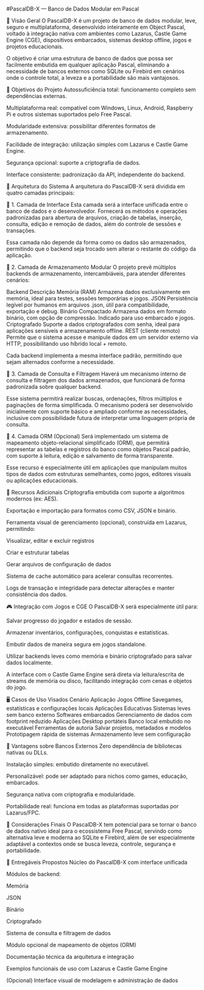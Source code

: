 #PascalDB-X — Banco de Dados Modular em Pascal

🔷 Visão Geral
O PascalDB-X é um projeto de banco de dados modular, leve, seguro e multiplataforma, desenvolvido inteiramente em Object Pascal, voltado à integração nativa com ambientes como Lazarus, Castle Game Engine (CGE), dispositivos embarcados, sistemas desktop offline, jogos e projetos educacionais.

O objetivo é criar uma estrutura de banco de dados que possa ser facilmente embutida em qualquer aplicação Pascal, eliminando a necessidade de bancos externos como SQLite ou Firebird em cenários onde o controle total, a leveza e a portabilidade são mais vantajosos.

🔶 Objetivos do Projeto
Autossuficiência total: funcionamento completo sem dependências externas.

Multiplataforma real: compatível com Windows, Linux, Android, Raspberry Pi e outros sistemas suportados pelo Free Pascal.

Modularidade extensiva: possibilitar diferentes formatos de armazenamento.

Facilidade de integração: utilização simples com Lazarus e Castle Game Engine.

Segurança opcional: suporte a criptografia de dados.

Interface consistente: padronização da API, independente do backend.

🔷 Arquitetura do Sistema
A arquitetura do PascalDB-X será dividida em quatro camadas principais:

🔹 1. Camada de Interface
Esta camada será a interface unificada entre o banco de dados e o desenvolvedor. Fornecerá os métodos e operações padronizadas para abertura de arquivos, criação de tabelas, inserção, consulta, edição e remoção de dados, além do controle de sessões e transações.

Essa camada não depende da forma como os dados são armazenados, permitindo que o backend seja trocado sem alterar o restante do código da aplicação.

🔹 2. Camada de Armazenamento Modular
O projeto prevê múltiplos backends de armazenamento, intercambiáveis, para atender diferentes cenários:

Backend	Descrição
Memória (RAM)	Armazena dados exclusivamente em memória, ideal para testes, sessões temporárias e jogos.
JSON	Persistência legível por humanos em arquivos .json, útil para compatibilidade, exportação e debug.
Binário Compactado	Armazena dados em formato binário, com opção de compressão. Indicado para uso embarcado e jogos.
Criptografado	Suporte a dados criptografados com senha, ideal para aplicações sensíveis e armazenamento offline.
REST (cliente remoto)	Permite que o sistema acesse e manipule dados em um servidor externo via HTTP, possibilitando uso híbrido local + remoto.

Cada backend implementa a mesma interface padrão, permitindo que sejam alternados conforme a necessidade.

🔹 3. Camada de Consulta e Filtragem
Haverá um mecanismo interno de consulta e filtragem dos dados armazenados, que funcionará de forma padronizada sobre qualquer backend.

Esse sistema permitirá realizar buscas, ordenações, filtros múltiplos e paginações de forma simplificada. O mecanismo poderá ser desenvolvido inicialmente com suporte básico e ampliado conforme as necessidades, inclusive com possibilidade futura de interpretar uma linguagem própria de consulta.

🔹 4. Camada ORM (Opcional)
Será implementado um sistema de mapeamento objeto-relacional simplificado (ORM), que permitirá representar as tabelas e registros do banco como objetos Pascal padrão, com suporte à leitura, edição e salvamento de forma transparente.

Esse recurso é especialmente útil em aplicações que manipulam muitos tipos de dados com estruturas semelhantes, como jogos, editores visuais ou aplicações educacionais.

🧩 Recursos Adicionais
Criptografia embutida com suporte a algoritmos modernos (ex: AES).

Exportação e importação para formatos como CSV, JSON e binário.

Ferramenta visual de gerenciamento (opcional), construída em Lazarus, permitindo:

Visualizar, editar e excluir registros

Criar e estruturar tabelas

Gerar arquivos de configuração de dados

Sistema de cache automático para acelerar consultas recorrentes.

Logs de transação e integridade para detectar alterações e manter consistência dos dados.

🎮 Integração com Jogos e CGE
O PascalDB-X será especialmente útil para:

Salvar progresso do jogador e estados de sessão.

Armazenar inventários, configurações, conquistas e estatísticas.

Embutir dados de maneira segura em jogos standalone.

Utilizar backends leves como memória e binário criptografado para salvar dados localmente.

A interface com o Castle Game Engine será direta via leitura/escrita de streams de memória ou disco, facilitando integração com cenas e objetos do jogo.

🖥️ Casos de Uso Visados
Cenário	Aplicação
Jogos Offline	Savegames, estatísticas e configurações locais
Aplicações Educativas	Sistemas leves sem banco externo
Softwares embarcados	Gerenciamento de dados com footprint reduzido
Aplicações Desktop portáteis	Banco local embutido no executável
Ferramentas de autoria	Salvar projetos, metadados e modelos
Prototipagem rápida de sistemas	Armazenamento leve sem configuração

📌 Vantagens sobre Bancos Externos
Zero dependência de bibliotecas nativas ou DLLs.

Instalação simples: embutido diretamente no executável.

Personalizável: pode ser adaptado para nichos como games, educação, embarcados.

Segurança nativa com criptografia e modularidade.

Portabilidade real: funciona em todas as plataformas suportadas por Lazarus/FPC.

🧠 Considerações Finais
O PascalDB-X tem potencial para se tornar o banco de dados nativo ideal para o ecossistema Free Pascal, servindo como alternativa leve e moderna ao SQLite e Firebird, além de ser especialmente adaptável a contextos onde se busca leveza, controle, segurança e portabilidade.

📁 Entregáveis Propostos
Núcleo do PascalDB-X com interface unificada

Módulos de backend:

Memória

JSON

Binário

Criptografado

Sistema de consulta e filtragem de dados

Módulo opcional de mapeamento de objetos (ORM)

Documentação técnica da arquitetura e integração

Exemplos funcionais de uso com Lazarus e Castle Game Engine

(Opcional) Interface visual de modelagem e administração de dados

